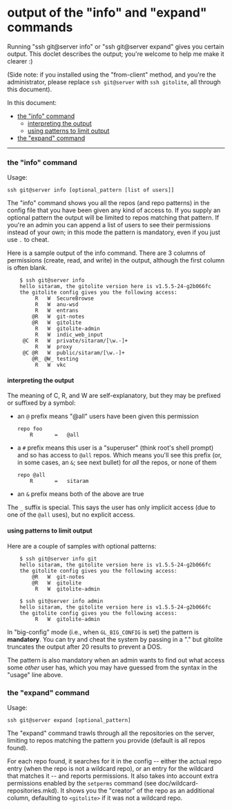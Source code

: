 # output of the "info" and "expand" commands

Running "ssh git@server info" or "ssh git@server expand" gives you certain
output.  This doclet describes the output; you're welcome to help me make it
clearer :)

(Side note: if you installed using the "from-client" method, and you're the
administrator, please replace `ssh git@server` with `ssh gitolite`, all
through this document).

In this document:

  * <a href="#_the_info_command">the "info" command</a>
      * <a href="#_interpreting_the_output">interpreting the output</a>
      * <a href="#_using_patterns_to_limit_output">using patterns to limit output</a>
  * <a href="#_the_expand_command">the "expand" command</a>

----

<a name="_the_info_command"></a>

### the "info" command

Usage:

    ssh git@server info [optional_pattern [list of users]]

The "info" command shows you all the repos (and repo patterns) in the config
file that you have been given any kind of access to.  If you supply an
optional pattern the output will be limited to repos matching that pattern.
If you're an admin you can append a list of users to see their permissions
instead of your own; in this mode the pattern is mandatory, even if you just
use `.` to cheat.

Here is a sample output of the info command.  There are 3 columns of
permissions (create, read, and write) in the output, although the first column
is often blank.

        $ ssh git@server info
        hello sitaram, the gitolite version here is v1.5.5-24-g2b066fc
        the gitolite config gives you the following access:
             R   W 	SecureBrowse
             R   W 	anu-wsd
             R   W 	entrans
            @R   W 	git-notes
            @R   W 	gitolite
             R   W 	gitolite-admin
             R   W 	indic_web_input
         @C  R   W 	private/sitaram/[\w.-]+
             R   W 	proxy
         @C @R   W 	public/sitaram/[\w.-]+
            @R_ @W_	testing
             R   W 	vkc

<a name="_interpreting_the_output"></a>

#### interpreting the output

The meaning of C, R, and W are self-explanatory, but they may be prefixed or
suffixed by a symbol:

  * an `@` prefix means "@all" users have been given this permission

        repo foo
            R       =   @all

  * a `#` prefix means this user is a "superuser" (think root's shell prompt)
    and so has access to `@all` repos.  Which means you'll see this prefix
    (or, in some cases, an `&`; see next bullet) for *all* the repos, or none
    of them

        repo @all
            R       =   sitaram

  * an `&` prefix means both of the above are true

The `_` suffix is special.  This says the user has only implicit access (due
to one of the `@all` uses), but no explicit access.

<a name="_using_patterns_to_limit_output"></a>

#### using patterns to limit output

Here are a couple of samples with optional patterns:

        $ ssh git@server info git
        hello sitaram, the gitolite version here is v1.5.5-24-g2b066fc
        the gitolite config gives you the following access:
            @R   W 	git-notes
            @R   W 	gitolite
             R   W 	gitolite-admin

        $ ssh git@server info admin
        hello sitaram, the gitolite version here is v1.5.5-24-g2b066fc
        the gitolite config gives you the following access:
             R   W 	gitolite-admin

In "big-config" mode (i.e., when `GL_BIG_CONFIG` is set) the pattern is
**mandatory**.  You can try and cheat the system by passing in a "." but
gitolite truncates the output after 20 results to prevent a DOS.

The pattern is also mandatory when an admin wants to find out what access some
*other* user has, which you may have guessed from the syntax in the "usage"
line above.

<a name="_the_expand_command"></a>

### the "expand" command

Usage:

    ssh git@server expand [optional_pattern]

The "expand" command trawls through all the repositories on the server,
limiting to repos matching the pattern you provide (default is all repos
found).

For each repo found, it searches for it in the config -- either the actual
repo entry (when the repo is not a wildcard repo), or an entry for the
wildcard that matches it -- and reports permissions.  It also takes into
account extra permissions enabled by the `setperms` command (see
doc/wildcard-repositories.mkd).  It shows you the "creator" of the repo as
an additional column, defaulting to `<gitolite>` if it was not a wildcard
repo.
